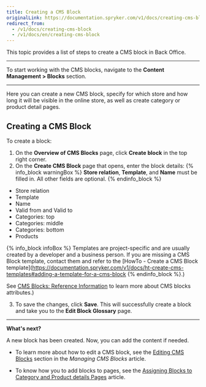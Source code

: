 ```yaml
---
title: Creating a CMS Block
originalLink: https://documentation.spryker.com/v1/docs/creating-cms-block
redirect_from:
  - /v1/docs/creating-cms-block
  - /v1/docs/en/creating-cms-block
---
```


This topic provides a list of steps to create a CMS block in Back Office.
***
To start working with the CMS blocks, navigate to the **Content Management > Blocks** section.
***
Here you can create a new CMS block, specify for which store and how long it will be visible in the online store, as well as create category or product detail pages.

## Creating a CMS Block
To create a block:

1. On the **Overview of CMS Blocks** page,  click  **Create block** in the top right corner.
2. On the **Create CMS Block** page that opens, enter the block details:
{% info_block warningBox %}
**Store relation**, **Template**, and **Name** must be filled in. All other fields are optional.
{% endinfo_block %}

* Store relation
* Template
* Name
* Valid from and Valid to
* Categories: top
* Categories: middle
* Categories: bottom
* Products

{% info_block infoBox %}
Templates are project-specific and are usually created by a developer and a business person. If you are missing a CMS Block template, contact them and refer to the [HowTo - Create a CMS Block template](https://documentation.spryker.com/v1/docs/ht-create-cms-templates#adding-a-template-for-a-cms-block
{% endinfo_block %}.)

See [CMS Blocks: Reference Information](/docs/scos/dev/user-guides/201811.0/back-office-user-guide/content-management/blocks/references/cms-block-refer) to learn more about CMS blocks attributes.)

3. To save the changes, click **Save**. This will successfully create a block and take you to the **Edit Block Glossary** page.

***
**What's next?**

A new block has been created. Now, you can add the content if needed.

* To learn more about how to edit a CMS block, see the [Editing CMS Blocks](https://documentation.spryker.com/v1/docs/managing-cms-blocks#editing-blocks) section in the _Managing CMS Blocks_ article.

* To know how you to add blocks to pages, see the [Assigning Blocks to Category and Product details Pages](/docs/scos/dev/user-guides/201811.0/back-office-user-guide/content-management/blocks/assigning-block) article.

